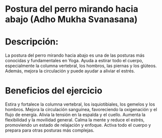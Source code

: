 # Postura del perro mirando hacia abajo (Adho Mukha Svanasana)

# Descripción:
La postura del perro mirando hacia abajo es una de las posturas más conocidas y fundamentales en Yoga. Ayuda a estirar todo el cuerpo, especialmente la columna vertebral, los hombros, las piernas y los glúteos. Además, mejora la circulación y puede ayudar a aliviar el estrés.

# Beneficios del ejercicio

Estira y fortalece la columna vertebral, los isquiotibiales, los gemelos y los hombros.
Mejora la circulación sanguínea, favoreciendo la oxigenación y el flujo de energía.
Alivia la tensión en la espalda y el cuello.
Aumenta la flexibilidad y la movilidad general.
Calma la mente y reduce el estrés, promoviendo un estado de relajación y enfoque.
Activa todo el cuerpo y prepara para otras posturas más complejas.

